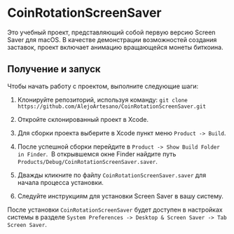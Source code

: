 # CoinRotationScreenSaver
Это учебный проект, представляющий собой первую версию Screen Saver для macOS. В качестве демонстрации возможностей создания заставок, проект включает анимацию вращающейся монеты биткоина.

## Получение и запуск

Чтобы начать работу с проектом, выполните следующие шаги:

1. Клонируйте репозиторий, используя команду:
 ```git clone https://github.com/AlejoArtesano/CoinRotationScreenSaver.git ```

2. Откройте склонированный проект в Xcode.

3. Для сборки проекта выберите в Xcode пункт меню `Product -> Build`.

4. После успешной сборки перейдите в `Product -> Show Build Folder in Finder`.  В открывшемся окне Finder найдите путь `Products/Debug/CoinRotationScreenSaver.saver`.

5. Дважды кликните по файлу `CoinRotationScreenSaver.saver` для начала процесса установки.

6. Следуйте инструкциям для установки Screen Saver в вашу систему.

После установки `CoinRotationScreenSaver` будет доступен в настройках системы в разделе `System Preferences -> Desktop & Screen Saver -> Tab Screen Saver`.
